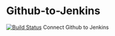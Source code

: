 # Github-to-Jenkins
[![Build Status](http://ec2-34-249-77-247.eu-west-1.compute.amazonaws.com/buildStatus/icon?job=Connect-Github-Jenkins)](http://ec2-34-249-77-247.eu-west-1.compute.amazonaws.com/job/Connect-Github-Jenkins/)
Connect Github to Jenkins
